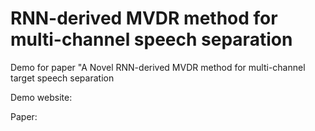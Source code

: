 # RNN-derived MVDR method for multi-channel speech separation

Demo for paper "A Novel RNN-derived MVDR method for multi-channel target speech separation

Demo website: 

Paper: 